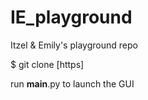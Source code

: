 # IE_playground
Itzel &amp; Emily's playground repo

$ git clone [https]

run __main__.py to launch the GUI

